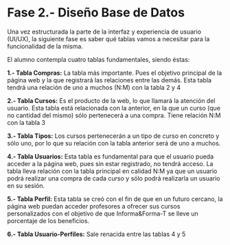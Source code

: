 # Fase 2.- Diseño Base de Datos #

Una vez estructurada la parte de la interfaz y experiencia de usuario (UI/UX), la siguiente fase es saber qué tablas vamos a necesitar para la funcionalidad de la misma. 

El alumno contempla cuatro tablas fundamentales, siendo éstas:

 **1.- Tabla Compras:** La tabla más importante. Pues el objetivo principal de la página web y la que registrará las relaciones entre las demás. Esta tabla tendrá una relación de uno a muchos (N:M) con la tabla 2 y 4

**2.- Tabla Cursos:** Es el producto de la web, lo que llamará la atención del usuario. Esta tabla está relacionada con la anterior, en la que un curso (que no cantidad del mismo) sólo pertenecerá a una compra. Tiene relación N:M con la tabla 3

**3.- Tabla Tipos:** Los cursos pertenecerán a un tipo de curso en concreto y sólo uno, por lo que su relación con la tabla anterior será de uno a muchos. 

**4.- Tabla Usuarios:** Esta tabla es fundamental para que el usuario pueda acceder a la página web, pues sin estar registrado, no tendrá acceso. La tabla lleva relación con la tabla principal en calidad N:M ya que un usuario podrá realizar una compra de cada curso y sólo podrá realizarla un usuario en su sesión. 

**5.- Tabla Perfil:** Esta tabla se creó con el fin de que en un futuro cercano, la página web puedan acceder profesores a ofrecer sus cursos personalizados con el objetivo de que Informa&Forma-T se lleve un porcentaje de los beneficios. 

**6.- Tabla Usuario-Perfiles:** Sale renacida entre las tablas 4 y 5 